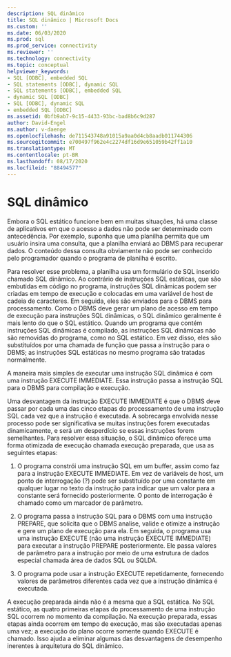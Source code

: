 ```yaml
---
description: SQL dinâmico
title: SQL dinâmico | Microsoft Docs
ms.custom: ''
ms.date: 06/03/2020
ms.prod: sql
ms.prod_service: connectivity
ms.reviewer: ''
ms.technology: connectivity
ms.topic: conceptual
helpviewer_keywords:
- SQL [ODBC], embedded SQL
- SQL statements [ODBC], dynamic SQL
- SQL statements [ODBC], embedded SQL
- dynamic SQL [ODBC]
- SQL [ODBC], dynamic SQL
- embedded SQL [ODBC]
ms.assetid: 0bfb9ab7-9c15-4433-93bc-bad8b6c9d287
author: David-Engel
ms.author: v-daenge
ms.openlocfilehash: de711543748a91015a9aa0d4cb8aadb011744306
ms.sourcegitcommit: e700497f962e4c2274df16d9e651059b42ff1a10
ms.translationtype: MT
ms.contentlocale: pt-BR
ms.lasthandoff: 08/17/2020
ms.locfileid: "88494577"
---
```

# <a name="dynamic-sql"></a>SQL dinâmico
Embora o SQL estático funcione bem em muitas situações, há uma classe de aplicativos em que o acesso a dados não pode ser determinado com antecedência. Por exemplo, suponha que uma planilha permita que um usuário insira uma consulta, que a planilha enviará ao DBMS para recuperar dados. O conteúdo dessa consulta obviamente não pode ser conhecido pelo programador quando o programa de planilha é escrito.  
  
 Para resolver esse problema, a planilha usa um formulário de SQL inserido chamado SQL dinâmico. Ao contrário de instruções SQL estáticas, que são embutidas em código no programa, instruções SQL dinâmicas podem ser criadas em tempo de execução e colocadas em uma variável de host de cadeia de caracteres. Em seguida, eles são enviados para o DBMS para processamento. Como o DBMS deve gerar um plano de acesso em tempo de execução para instruções SQL dinâmicas, o SQL dinâmico geralmente é mais lento do que o SQL estático. Quando um programa que contém instruções SQL dinâmicas é compilado, as instruções SQL dinâmicas não são removidas do programa, como no SQL estático. Em vez disso, eles são substituídos por uma chamada de função que passa a instrução para o DBMS; as instruções SQL estáticas no mesmo programa são tratadas normalmente.  
  
 A maneira mais simples de executar uma instrução SQL dinâmica é com uma instrução EXECUTE IMMEDIATE. Essa instrução passa a instrução SQL para o DBMS para compilação e execução.  
  
 Uma desvantagem da instrução EXECUTE IMMEDIATE é que o DBMS deve passar por cada uma das cinco etapas do processamento de uma instrução SQL cada vez que a instrução é executada. A sobrecarga envolvida nesse processo pode ser significativa se muitas instruções forem executadas dinamicamente, e será um desperdício se essas instruções forem semelhantes. Para resolver essa situação, o SQL dinâmico oferece uma forma otimizada de execução chamada execução preparada, que usa as seguintes etapas:  
  
1.  O programa constrói uma instrução SQL em um buffer, assim como faz para a instrução EXECUTE IMMEDIATE. Em vez de variáveis de host, um ponto de interrogação (?) pode ser substituído por uma constante em qualquer lugar no texto da instrução para indicar que um valor para a constante será fornecido posteriormente. O ponto de interrogação é chamado como um marcador de parâmetro.  
  
2.  O programa passa a instrução SQL para o DBMS com uma instrução PREPARE, que solicita que o DBMS analise, valide e otimize a instrução e gere um plano de execução para ela. Em seguida, o programa usa uma instrução EXECUTE (não uma instrução EXECUTE IMMEDIATE) para executar a instrução PREPARE posteriormente. Ele passa valores de parâmetro para a instrução por meio de uma estrutura de dados especial chamada área de dados SQL ou SQLDA.  
  
3.  O programa pode usar a instrução EXECUTE repetidamente, fornecendo valores de parâmetros diferentes cada vez que a instrução dinâmica é executada.  
  
 A execução preparada ainda não é a mesma que a SQL estática. No SQL estático, as quatro primeiras etapas do processamento de uma instrução SQL ocorrem no momento da compilação. Na execução preparada, essas etapas ainda ocorrem em tempo de execução, mas são executadas apenas uma vez; a execução do plano ocorre somente quando EXECUTE é chamado. Isso ajuda a eliminar algumas das desvantagens de desempenho inerentes à arquitetura do SQL dinâmico.
